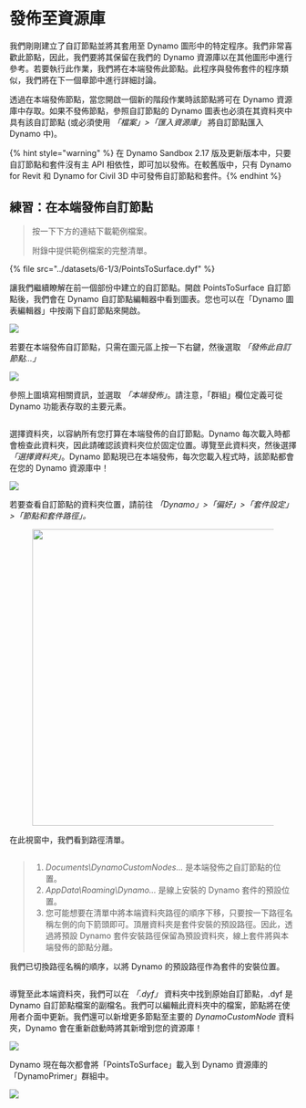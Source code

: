 # 發佈至資源庫

我們剛剛建立了自訂節點並將其套用至 Dynamo 圖形中的特定程序。我們非常喜歡此節點，因此，我們要將其保留在我們的 Dynamo 資源庫以在其他圖形中進行參考。若要執行此作業，我們將在本端發佈此節點。此程序與發佈套件的程序類似，我們將在下一個章節中進行詳細討論。

透過在本端發佈節點，當您開啟一個新的階段作業時該節點將可在 Dynamo 資源庫中存取。如果不發佈節點，參照自訂節點的 Dynamo 圖表也必須在其資料夾中具有該自訂節點 (或必須使用 _「檔案」>「匯入資源庫」_ 將自訂節點匯入 Dynamo 中)。

{% hint style="warning" %} 在 Dynamo Sandbox 2.17 版及更新版本中，只要自訂節點和套件沒有主 API 相依性，即可加以發佈。在較舊版中，只有 Dynamo for Revit 和 Dynamo for Civil 3D 中可發佈自訂節點和套件。{% endhint %}

## 練習：在本端發佈自訂節點

> 按一下下方的連結下載範例檔案。
>
> 附錄中提供範例檔案的完整清單。

{% file src="../datasets/6-1/3/PointsToSurface.dyf" %}

讓我們繼續瞭解在前一個部份中建立的自訂節點。開啟 PointsToSurface 自訂節點後，我們會在 Dynamo 自訂節點編輯器中看到圖表。您也可以在「Dynamo 圖表編輯器」中按兩下自訂節點來開啟。

![](../images/6-1/3/publishcustomnodelocally01.jpg)

若要在本端發佈自訂節點，只需在圖元區上按一下右鍵，然後選取 _「發佈此自訂節點...」_

![](../images/6-1/3/publishcustomnodeexercise-02.jpg)

參照上圖填寫相關資訊，並選取 _「本端發佈」_。請注意，「群組」欄位定義可從 Dynamo 功能表存取的主要元素。

<figure><img src="../../.gitbook/assets/publish_a_package.png" alt=""><figcaption></figcaption></figure>

選擇資料夾，以容納所有您打算在本端發佈的自訂節點。Dynamo 每次載入時都會檢查此資料夾，因此請確認該資料夾位於固定位置。導覽至此資料夾，然後選擇 _「選擇資料夾」_。Dynamo 節點現已在本端發佈，每次您載入程式時，該節點都會在您的 Dynamo 資源庫中！

![](../images/6-1/3/publishcustomnodeexercise-04.jpg)

若要查看自訂節點的資料夾位置，請前往 _「Dynamo」>「偏好」>「套件設定」>「節點和套件路徑」。_

<figure><img src="../../.gitbook/assets/settings.png" alt="" width="520"><figcaption></figcaption></figure>

在此視窗中，我們看到路徑清單。

<figure><img src="../../.gitbook/assets/package-locations.png" alt=""><figcaption></figcaption></figure>

> 1. _Documents\\DynamoCustomNodes..._ 是本端發佈之自訂節點的位置。
> 2. _AppData\\Roaming\\Dynamo..._ 是線上安裝的 Dynamo 套件的預設位置。
> 3. 您可能想要在清單中將本端資料夾路徑的順序下移，只要按一下路徑名稱左側的向下箭頭即可。頂層資料夾是套件安裝的預設路徑。因此，透過將預設 Dynamo 套件安裝路徑保留為預設資料夾，線上套件將與本端發佈的節點分離。

我們已切換路徑名稱的順序，以將 Dynamo 的預設路徑作為套件的安裝位置。

<figure><img src="../../.gitbook/assets/updated-package-locations.png" alt=""><figcaption></figcaption></figure>

導覽至此本端資料夾，我們可以在 _「.dyf」_ 資料夾中找到原始自訂節點，.dyf 是 Dynamo 自訂節點檔案的副檔名。我們可以編輯此資料夾中的檔案，節點將在使用者介面中更新。我們還可以新增更多節點至主要的 _DynamoCustomNode_ 資料夾，Dynamo 會在重新啟動時將其新增到您的資源庫！

![](../images/6-1/3/publishcustomnodeexercise-08.jpg)

Dynamo 現在每次都會將「PointsToSurface」載入到 Dynamo 資源庫的「DynamoPrimer」群組中。

![](../images/6-1/3/publishcustomnodeexercise-09.jpg)
